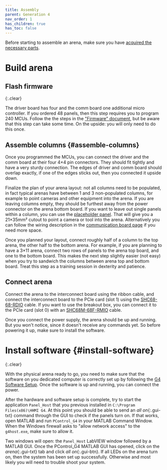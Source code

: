 ```yaml
---
title: Assembly
parent: Generation 4
nav_order: 1
has_children: true
has_toc: false
---
```


Before starting to assemble an arena, make sure you have [acquired the necessary parts](g4_acquisition.md).

# Build arena

## Flash firmware
{:.clear}

The driver board has four and the comm board one additional micro controller. If you ordered 48 panels, then this step requires you to program 240 MCUs. Follow the the steps in the ["Firmware" document]({{site.baseurl}}/Generation%204/Firmware/docs), but be aware that this step can take some time. On the upside: you will only need to do this once.

## Assemble columns {#assemble-columns}

Once you programmed the MCUs, you can connect the driver and the comm board at their four 4×4 pin connectors. They should fit tightly and have a very sturdy connection. The edges of driver and comm board should overlap exactly, if one of the edges sticks out, then you connected it upside down.

Finalize the plan of your arena layout: not all columns need to be populated, in fact typical arenas have between 1 and 3 non-populated columns, for example to point cameras and other equipment into the arena. If you are leaving columns empty, they should be furthest away from the power connector on the arena bottom board. If you want to leave out single panels within a column, you can use the [placeholder panel]({{site.baseurl}}/Generation%204/Hardware/docs/comm.html#placeholder). That will give you a 21×35mm² cutout to point a camera or tool into the arena. Alternatively you can follow the wiring description in the [communication board page]({{site.baseurl}}/Generation%204/Hardware/docs/comm.html) if you need more space.

Once you planned your layout, connect roughly half of a column to the top arena, the other half to the bottom arena. For example, if you are planning to have a 3×11 arena, connect two rows of panels to the arena top board, and one to the bottom board. This makes the next step slightly easier (not easy) when you try to sandwich the columns between arena top and bottom board. Treat this step as a training session in dexterity and patience.

## Connect arena

Connect the arena to the interconnect board using the ribbon cable, and connect the interconnect board to the PCIe card (slot 1) using the [SHC68-68-RDIO](g4_off-the-shelf.md#vhdci-cables) cable. If you want to use the breakout box, you can connect it to the PCIe card (slot 0) with an [SHC68M-68F-RMIO](g4_off-the-shelf.md#vhdci-cables) cable.

Once you connect the power supply, the arena should be up and running. But you won't notice, since it doesn't receive any commands yet. So before powering it up, make sure to install the software.

# Install software {#install-software}
{:.clear}

With the physical arena ready to go, you need to make sure that the software on you dedicated computer is correctly set up by following the [G4 Software Setup]({{site.baseurl}}/Generation%204/Display_Tools/docs/software_setup.html). Once the software is up and running, you can connect the power.

After the hardware and software setup is complete, try to start the application `Panel_Host` that you previous installed in `C:\Program Files(x86)\HHMI G4`. At this point you should be able to send an *all on*{:.gui-txt} command through the GUI to check if the panels turn on. If that works, open MATLAB and run `PControl_G4` in your MATLAB Command Window. When the Windows firewall asks to "allow network access" to the `g4host.exe`, make sure to allow it.

Two windows will open: the `Panel_Host` LabVIEW window followed by a MATLAB GUI. Once the PControl_G4 MATLAB GUI has opened, click on the *arena*{:.gui-txt} tab and click *all on*{:.gui-btn}. If all LEDs on the arena turn on, then the system has been set up successfully. Otherwise and most likely you will need to trouble shoot your system.
